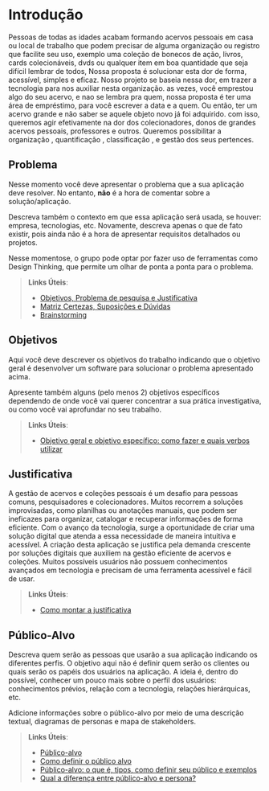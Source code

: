# Introdução

Pessoas de todas as idades acabam formando acervos pessoais em casa ou local de trabalho que podem precisar de alguma organização ou registro que facilite seu uso, exemplo uma coleção de bonecos de ação, livros, cards colecionáveis, dvds ou qualquer item em boa quantidade que seja difícil lembrar de todos, Nossa proposta é solucionar esta dor de forma, acessível, simples e eficaz.
Nosso projeto se baseia nessa dor, em trazer a tecnologia para nos auxiliar nesta organização. as vezes, você emprestou algo do seu acervo, e nao se lembra pra quem, nossa proposta é ter uma área de empréstimo, para você escrever a data e a quem. Ou então, ter um acervo grande e não saber se aquele objeto novo já foi adquirido. 
com isso, queremos agir efetivamente na dor dos colecionadores, donos de grandes acervos pessoais, professores e outros. Queremos possibilitar a organização , quantificação , classificação , e gestão dos seus pertences. 

## Problema
Nesse momento você deve apresentar o problema que a sua aplicação deve resolver. No entanto, **não** é a hora de comentar sobre a solução/aplicação.

Descreva também o contexto em que essa aplicação será usada, se  houver: empresa, tecnologias, etc. Novamente, descreva apenas o que de fato existir, pois ainda não é a hora de apresentar requisitos detalhados ou projetos.

Nesse momentose, o grupo pode optar por fazer uso  de ferramentas como Design Thinking, que permite um olhar de ponta a ponta para o problema.

> **Links Úteis**:
> - [Objetivos, Problema de pesquisa e Justificativa](https://medium.com/@versioparole/objetivos-problema-de-pesquisa-e-justificativa-c98c8233b9c3)
> - [Matriz Certezas, Suposições e Dúvidas](https://medium.com/educa%C3%A7%C3%A3o-fora-da-caixa/matriz-certezas-suposi%C3%A7%C3%B5es-e-d%C3%BAvidas-fa2263633655)
> - [Brainstorming](https://www.euax.com.br/2018/09/brainstorming/)

## Objetivos

Aqui você deve descrever os objetivos do trabalho indicando que o objetivo geral é desenvolver um software para solucionar o problema apresentado acima. 

Apresente também alguns (pelo menos 2) objetivos específicos dependendo de onde você vai querer concentrar a sua prática investigativa, ou como você vai aprofundar no seu trabalho.
 
> **Links Úteis**:
> - [Objetivo geral e objetivo específico: como fazer e quais verbos utilizar](https://blog.mettzer.com/diferenca-entre-objetivo-geral-e-objetivo-especifico/)

## Justificativa

A gestão de acervos e coleções pessoais é um desafio para pessoas comuns, pesquisadores e colecionadores. Muitos recorrem a soluções improvisadas, como planilhas ou anotações manuais, que podem ser ineficazes para organizar, catalogar e recuperar informações de forma eficiente. Com o avanço da tecnologia, surge a oportunidade de criar uma solução digital que atenda a essa necessidade de maneira intuitiva e acessível. A criação desta aplicação se justifica pela demanda crescente por soluções digitais que auxiliem na gestão eficiente de acervos e coleções. Muitos possíveis usuários não possuem conhecimentos avançados em tecnologia e precisam de uma ferramenta acessível e fácil de usar.


> **Links Úteis**:
> - [Como montar a justificativa](https://guiadamonografia.com.br/como-montar-justificativa-do-tcc/)

## Público-Alvo

Descreva quem serão as pessoas que usarão a sua aplicação indicando os diferentes perfis. O objetivo aqui não é definir quem serão os clientes ou quais serão os papéis dos usuários na aplicação. A ideia é, dentro do possível, conhecer um pouco mais sobre o perfil dos usuários: conhecimentos prévios, relação com a tecnologia, relações hierárquicas, etc.

Adicione informações sobre o público-alvo por meio de uma descrição textual, diagramas de personas e mapa de stakeholders.

> **Links Úteis**:
> - [Público-alvo](https://blog.hotmart.com/pt-br/publico-alvo/)
> - [Como definir o público alvo](https://exame.com/pme/5-dicas-essenciais-para-definir-o-publico-alvo-do-seu-negocio/)
> - [Público-alvo: o que é, tipos, como definir seu público e exemplos](https://klickpages.com.br/blog/publico-alvo-o-que-e/)
> - [Qual a diferença entre público-alvo e persona?](https://rockcontent.com/blog/diferenca-publico-alvo-e-persona/)
